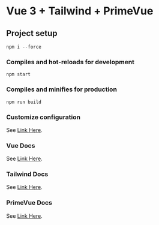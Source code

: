 # Vue 3 + Tailwind + PrimeVue

## Project setup
```
npm i --force
```

### Compiles and hot-reloads for development
```
npm start
```

### Compiles and minifies for production
```
npm run build
```

### Customize configuration
See [Link Here](https://cli.vuejs.org/config/).

### Vue Docs
See [Link Here](https://vuejs.org/guide/introduction.html).

### Tailwind Docs
See [Link Here](https://tailwindcss.com/docs/installation).

### PrimeVue Docs
See [Link Here](https://primevue.org/setup).